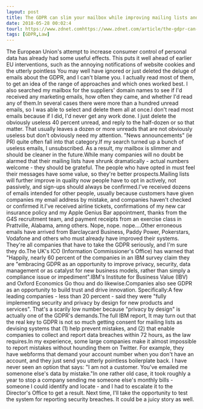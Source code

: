 ```yaml
---
layout: post
title: The GDPR can slim your mailbox while improving mailing lists and business processes
date: 2018-05-28 00:02:4
tourl: https://www.zdnet.comhttps://www.zdnet.com/article/the-gdpr-can-slim-your-mailbox-while-improving-mailing-lists-and-business-processes/
tags: [GDPR,Law]
---
```

The European Union's attempt to increase consumer control of personal data has already had some useful effects. This puts it well ahead of earlier EU interventions, such as the annoying notifications of website cookies and the utterly pointless You may well have ignored or just deleted the deluge of emails about the GDPR, and I can't blame you. I actually read most of them, to get an idea of the range of approaches and which ones worked best. I also searched my mailbox for the suppliers' domain names to see if I'd received any marketing emails, how often they came, and whether I'd read any of them.In several cases there were more than a hundred unread emails, so I was able to select and delete them all at once.I don't read most emails because if I did, I'd never get any work done. I just delete the obviously useless 40 percent unread, and reply to the half-dozen or so that matter. That usually leaves a dozen or more unreads that are not obviously useless but don't obviously need my attention. "News announcements" (ie PR) quite often fall into that category.If my search turned up a bunch of useless emails, I unsubscribed. As a result, my mailbox is slimmer and should be cleaner in the future.While many companies will no doubt be alarmed that their mailing lists have shrunk dramatically - actual numbers welcome - they should be grateful. The people who have opted in must feel their messages have some value, so they're better prospects.Mailing lists will further improve in quality now people have to opt in actively, not passively, and sign-ups should always be confirmed.I've received dozens of emails intended for other people, usually because customers have given companies my email address by mistake, and companies haven't checked or confirmed it.I've received airline tickets, confirmations of my new car insurance policy and my Apple Genius Bar appointment, thanks from the G4S recruitment team, and payment receipts from an exercise class in Prattville, Alabama, amng others. Nope, nope. nope....Other erroneous emails have arrived from Barclaycard Business, Paddy Power, Pokerstars, Vodafone and others who must already have improved their systems. They're all companies that have to take the GDPR seriously, and I'm sure they do.The UK's ICO (Information Commissioner's Office) has warned that "Happily, nearly 60 percent of the companies in an IBM survey claim they are "embracing GDPR as an opportunity to improve privacy, security, data management or as catalyst for new business models, rather than simply a compliance issue or impediment".IBM's Institute for Business Value (IBV) and Oxford Economics Go thou and do likewise.Companies also see GDPR as an opportunity to build trust and drive innovation. Specifically:A few leading companies - less than 20 percent - said they were "fully implementing security and privacy by design for new products and services". That's a scarily low number because "privacy by design" is actually one of the GDPR's demands.The full IBM report, It may turn out that the real key to GDPR is not so much getting consent for mailing lists as devising systems that (1) help prevent mistakes, and (2) that enable companies to collect and report data breaches within 72 hours, as the law requires.In my experience, some large companies make it almost impossible to report mistakes without hounding them on Twitter. For example, they have webforms that demand your account number when you don't have an account, and they just send you utterly pointless boilerplate back. I have never seen an option that says: "I am not a customer. You've emailed me somenone else's data by mistake."In one rather old case, it took roughly a year to stop a company sending me someone else's monthly bills - someone I could identify and locate - and I had to escalate it to the Director's Office to get a result. Next time, I'll take the opportunity to test the system for reporting security breaches. It could be a juicy story as well.